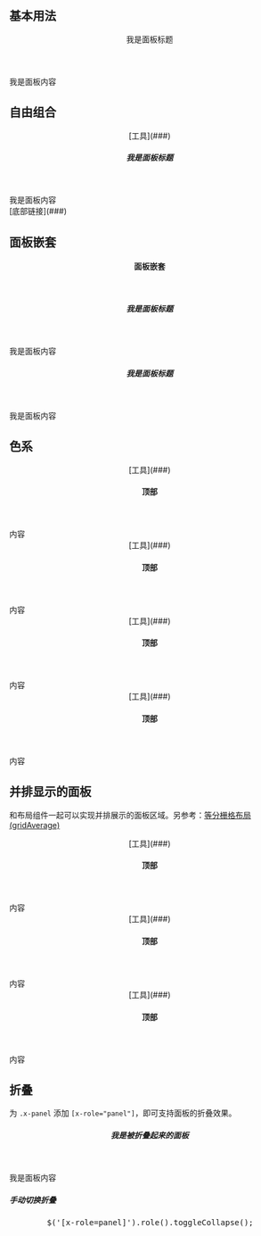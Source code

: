 <link rel="stylesheet" type="text/css" href="../../typography/core/utility.css"> <link rel="stylesheet" type="text/css" href="../core/grid.css"> <link rel="stylesheet" type="text/css" href="../core/gridAverage.css">

## 基本用法

<aside class="doc-demo">

<section class="x-panel">

<header class="x-panel-header">我是面板标题</header>

<div class="x-panel-body">我是面板内容</div>

</section>

</aside>

## 自由组合

<aside class="doc-demo">

<section class="x-panel">

<header class="x-panel-header">[工具](###)

##### 我是面板标题

</header>

<div class="x-panel-body">我是面板内容</div>

<footer class="x-panel-footer">[底部链接](###)</footer>

</section>

</aside>

## 面板嵌套

<aside class="doc-demo">

<section class="x-panel">

<header class="x-panel-header">

#### 面板嵌套

</header>

<div class="x-panel-body">

<section class="x-panel">

<header class="x-panel-header">

##### 我是面板标题

</header>

<div class="x-panel-body">我是面板内容</div>

</section>

<section class="x-panel">

<header class="x-panel-header">

##### 我是面板标题

</header>

<div class="x-panel-body">我是面板内容</div>

</section>

</div>

</section>

</aside>

## 色系

<div class="doc-grid doc-grid-4">

<div class="doc doc-col">

<aside class="doc-demo">

<section class="x-panel x-panel-info">

<header class="x-panel-header">[工具](###)

#### 顶部

</header>

<div class="x-panel-body">内容</div>

</section>

</aside>

</div>

<div class="doc doc-col">

<aside class="doc-demo">

<section class="x-panel x-panel-success">

<header class="x-panel-header">[工具](###)

#### 顶部

</header>

<div class="x-panel-body">内容</div>

</section>

</aside>

</div>

<div class="doc doc-col">

<aside class="doc-demo">

<section class="x-panel x-panel-warning">

<header class="x-panel-header">[工具](###)

#### 顶部

</header>

<div class="x-panel-body">内容</div>

</section>

</aside>

</div>

<div class="doc doc-col">

<aside class="doc-demo">

<section class="x-panel x-panel-error">

<header class="x-panel-header">[工具](###)

#### 顶部

</header>

<div class="x-panel-body">内容</div>

</section>

</aside>

</div>

</div>

## 并排显示的面板

和布局组件一起可以实现并排展示的面板区域。另参考：[等分栅格布局(gridAverage)](../core/gridAverage.html)

<aside class="doc-demo">

<div class="x-row x-row-3">

<div class="x-col">

<section class="x-panel x-info">

<header class="x-panel-header">[工具](###)

#### 顶部

</header>

<div class="x-panel-body">内容</div>

</section>

</div>

<div class="x-col">

<section class="x-panel">

<header class="x-panel-header">[工具](###)

#### 顶部

</header>

<div class="x-panel-body">内容</div>

</section>

</div>

<div class="x-col">

<section class="x-panel x-error">

<header class="x-panel-header">[工具](###)

#### 顶部

</header>

<div class="x-panel-body">内容</div>

</section>

</div>

</div>

</aside>

## 折叠

为 `.x-panel` 添加 `[x-role="panel"]`，即可支持面板的折叠效果。

<aside class="doc-demo">

<section class="x-panel x-panel-collapsed" x-role="panel">

<header class="x-panel-header">

##### 我是被折叠起来的面板

</header>

<div class="x-panel-body">我是面板内容</div>

</section>

</aside>

##### 手动切换折叠

<pre>        $('[x-role=panel]').role().toggleCollapse();
    </pre>